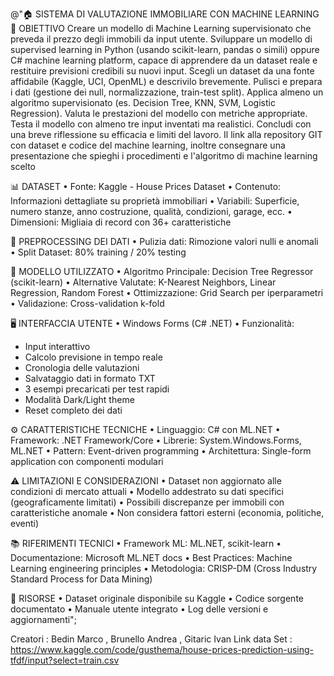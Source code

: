 @"🏠 SISTEMA DI VALUTAZIONE IMMOBILIARE CON MACHINE LEARNING
📌 OBIETTIVO
Creare un modello di Machine Learning supervisionato che preveda il prezzo degli immobili da input utente.
Sviluppare un modello di supervised learning in Python (usando scikit-learn, pandas o simili) oppure C# machine learning platform,
capace di apprendere da un dataset reale e restituire previsioni credibili su nuovi input.
Scegli un dataset da una fonte affidabile (Kaggle, UCI, OpenML) e descrivilo brevemente.
Pulisci e prepara i dati (gestione dei null, normalizzazione, train-test split).
Applica almeno un algoritmo supervisionato (es. Decision Tree, KNN, SVM, Logistic Regression).
Valuta le prestazioni del modello con metriche appropriate.
Testa il modello con almeno tre input inventati ma realistici.
Concludi con una breve riflessione su efficacia e limiti del lavoro.
Il link alla repository GIT con dataset e codice del machine learning, inoltre consegnare una presentazione che spieghi i procedimenti e l'algoritmo di machine learning scelto
                        
📊 DATASET
• Fonte: Kaggle - House Prices Dataset
• Contenuto: Informazioni dettagliate su proprietà immobiliari
• Variabili: Superficie, numero stanze, anno costruzione, qualità, condizioni, garage, ecc.
• Dimensioni: Migliaia di record con 36+ caratteristiche

📐 PREPROCESSING DEI DATI
• Pulizia dati: Rimozione valori nulli e anomali
• Split Dataset: 80% training / 20% testing

🧠 MODELLO UTILIZZATO
• Algoritmo Principale: Decision Tree Regressor (scikit-learn)
• Alternative Valutate: K-Nearest Neighbors, Linear Regression, Random Forest
• Ottimizzazione: Grid Search per iperparametri
• Validazione: Cross-validation k-fold



🖥️ INTERFACCIA UTENTE
• Windows Forms (C# .NET)
• Funzionalità:
  - Input interattivo 
  - Calcolo previsione in tempo reale
  - Cronologia delle valutazioni
  - Salvataggio dati in formato TXT
  - 3 esempi precaricati per test rapidi
  - Modalità Dark/Light theme
  - Reset completo dei dati

⚙️ CARATTERISTICHE TECNICHE
• Linguaggio: C# con ML.NET
• Framework: .NET Framework/Core
• Librerie: System.Windows.Forms, ML.NET
• Pattern: Event-driven programming
• Architettura: Single-form application con componenti modulari

⚠️ LIMITAZIONI E CONSIDERAZIONI
• Dataset non aggiornato alle condizioni di mercato attuali
• Modello addestrato su dati specifici (geograficamente limitati)
• Possibili discrepanze per immobili con caratteristiche anomale
• Non considera fattori esterni (economia, politiche, eventi)

📚 RIFERIMENTI TECNICI
• Framework ML: ML.NET, scikit-learn
• Documentazione: Microsoft ML.NET docs
• Best Practices: Machine Learning engineering principles
• Metodologia: CRISP-DM (Cross Industry Standard Process for Data Mining)

🔗 RISORSE
• Dataset originale disponibile su Kaggle
• Codice sorgente documentato
• Manuale utente integrato
• Log delle versioni e aggiornamenti";

Creatori : Bedin Marco , Brunello Andrea , Gitaric Ivan
Link data Set : https://www.kaggle.com/code/gusthema/house-prices-prediction-using-tfdf/input?select=train.csv

